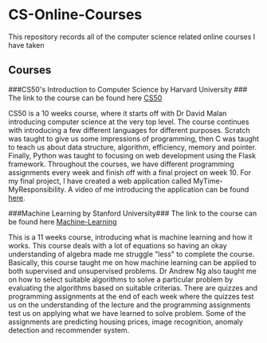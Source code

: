 # CS-Online-Courses
This repository records all of the computer science related online courses I have taken

## Courses
###CS50's Introduction to Computer Science by Harvard University ###
The link to the course can be found here [CS50](https://www.edx.org/course/cs50s-introduction-computer-science-harvardx-cs50x)

CS50 is a 10 weeks course, where it starts off with Dr David Malan introducing computer science at the very top level. The course continues with introducing a few different languages for different purposes. Scratch was taught to give us some impressions of programming, then C was taught to teach us about data structure, algorithm, efficiency, memory and pointer. Finally, Python was taught to focusing on web development using the Flask framework. Throughout the courses, we have different programming assignments every week and finish off with a final project on week 10. For my final project, I have created a web application called MyTime-MyResponsibility. A video of me introducing the application can be found [here](https://www.youtube.com/watch?v=c6YiyP2a2Pc&feature=youtu.be).


###Machine Learning by Stanford University###
The link to the course can be found here [Machine-Learning](https://www.coursera.org/learn/machine-learning)

This is a 11 weeks course, introducing what is machine learning and how it works. This course deals with a lot of equations so having an okay understanding of algebra made me struggle "less" to complete the course. Basically, this course taught me on how machine learning can be applied to both supervised and unsupervised problems. Dr Andrew Ng also taught me on how to select suitable algorithms to solve a particular problem by evaluating the algorithms based on suitable criterias. There are quizzes and programming assignments at the end of each week where the quizzes test us on the understanding of the lecture and the programming assignments test us on applying what we have learned to solve problem. Some of the assignments are predicting housing prices, image recognition, anomaly detection and recommender system.
